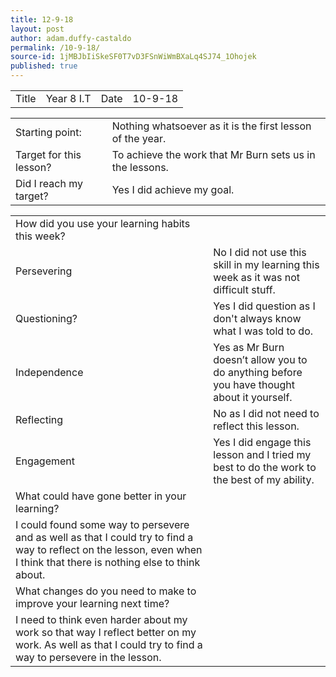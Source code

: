 ```yaml
---
title: 12-9-18
layout: post
author: adam.duffy-castaldo
permalink: /10-9-18/
source-id: 1jMBJbIiSkeSF0T7vD3FSnWiWmBXaLq4SJ74_1Ohojek
published: true
---
```

<table>
  <tr>
    <td>Title</td>
    <td>Year 8 I.T</td>
    <td>Date</td>
    <td>10-9-18</td>
  </tr>
</table>


<table>
  <tr>
    <td>Starting point:</td>
    <td>Nothing whatsoever as it is the first lesson of the year.</td>
  </tr>
  <tr>
    <td>Target for this lesson?</td>
    <td>To achieve the work that Mr Burn sets us in the lessons.</td>
  </tr>
  <tr>
    <td>Did I reach my target? </td>
    <td>Yes I did achieve my goal.</td>
  </tr>
</table>


<table>
  <tr>
    <td>How did you use your learning habits this week?</td>
    <td></td>
  </tr>
  <tr>
    <td>Persevering</td>
    <td>No I did not use this skill in my learning this week as it was not difficult stuff.</td>
  </tr>
  <tr>
    <td>Questioning?</td>
    <td>Yes I did question as I don't always know what I was told to do.</td>
  </tr>
  <tr>
    <td>Independence</td>
    <td>Yes as Mr Burn doesn’t allow you to do anything before you have thought about it yourself.</td>
  </tr>
  <tr>
    <td>Reflecting</td>
    <td>No as I did not need to reflect this lesson.</td>
  </tr>
  <tr>
    <td>Engagement</td>
    <td>Yes I did engage this lesson and I tried my best to do the work to the best of my ability. </td>
  </tr>
  <tr>
    <td>What could have gone better in your learning?</td>
    <td></td>
  </tr>
  <tr>
    <td>I could found some way to persevere and as well as that I could try to find a way to reflect on the lesson, even when I think that there is nothing else to think about.</td>
    <td></td>
  </tr>
  <tr>
    <td>What changes do you need to make to improve your learning next time?</td>
    <td></td>
  </tr>
  <tr>
    <td>I need to think even harder about my work so that way I reflect better on my work. As well as that I could try to find a way to persevere in the lesson.</td>
    <td></td>
  </tr>
</table>



